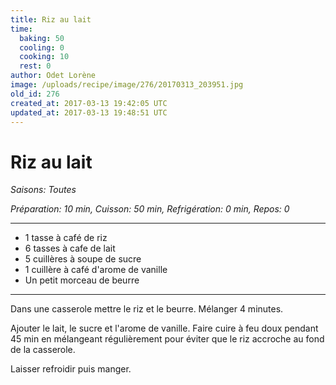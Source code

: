 ```yaml
---
title: Riz au lait 
time:
  baking: 50
  cooling: 0
  cooking: 10
  rest: 0
author: Odet Lorène
image: /uploads/recipe/image/276/20170313_203951.jpg
old_id: 276
created_at: 2017-03-13 19:42:05 UTC
updated_at: 2017-03-13 19:48:51 UTC
---
```


# Riz au lait 



*Saisons: Toutes*

*Préparation: 10 min, Cuisson: 50 min, Refrigération: 0 min, Repos: 0*

---

- 1 tasse à café de riz
- 6 tasses à cafe de lait
- 5 cuillères à soupe de sucre
- 1 cuillère à café d'arome de vanille
- Un petit morceau de beurre

---

Dans une casserole mettre le riz et le beurre. Mélanger 4 minutes.

Ajouter le lait, le sucre et l'arome de vanille. Faire cuire à feu doux pendant 45 min en mélangeant régulièrement pour éviter que le riz accroche au fond de la casserole.

Laisser refroidir puis manger.
